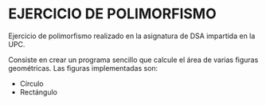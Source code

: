 # EJERCICIO DE POLIMORFISMO

Ejercicio de polimorfismo realizado en la asignatura de DSA impartida en la UPC.

Consiste en crear un programa sencillo que calcule el área de varias figuras geométricas. Las figuras implementadas son:

 - Círculo
 - Rectángulo
